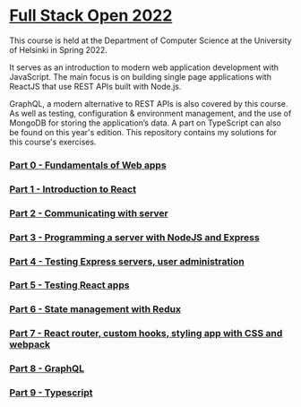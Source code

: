 # [Full Stack Open 2022](https://fullstackopen.com/en/)

This course is held at the Department of Computer Science at the University of Helsinki in Spring 2022.

It serves as an introduction to modern web application development with JavaScript. The main focus is on building single page applications with ReactJS that use REST APIs built with Node.js.

GraphQL, a modern alternative to REST APIs is also covered by this course. As well as testing, configuration & environment management, and the use of MongoDB for storing the application’s data. A part on TypeScript can also be found on this year's edition. This repository contains my solutions for this course's exercises.

### [Part 0 - Fundamentals of Web apps](./part0)

### [Part 1 - Introduction to React](./part1)

### [Part 2 - Communicating with server](./part2)

### [Part 3 - Programming a server with NodeJS and Express](./part3)

### [Part 4 - Testing Express servers, user administration](./part4)

### [Part 5 - Testing React apps](./part5)

### [Part 6 - State management with Redux](./part6)

### [Part 7 - React router, custom hooks, styling app with CSS and webpack](./part7)

### [Part 8 - GraphQL](./part8)

### [Part 9 - Typescript](./part9)
